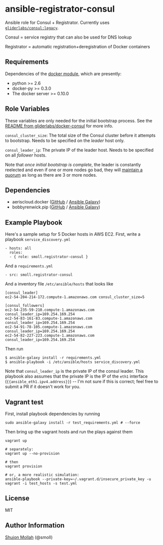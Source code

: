 ansible-registrator-consul
=========

Ansible role for Consul + Registrator. Currently uses [`gliderlabs/consul:legacy`](https://hub.docker.com/r/gliderlabs/consul/).

Consul = service registry that can also be used for DNS lookup

Registrator = automatic registration+deregistration of Docker containers

Requirements
------------

Dependencies of the [docker module](http://docs.ansible.com/ansible/docker_module.html), which are presently:
* python >= 2.6
* docker-py >= 0.3.0
* The docker server >= 0.10.0

Role Variables
--------------

These variables are only needed for the initial bootstrap process. See the [README from gliderlabs/docker-consul](https://github.com/gliderlabs/docker-consul/blob/4dad2dd6c88af8c8c5680f5dcc392542e000c878/README.md#running-a-real-consul-cluster-in-a-production-environment) for more info.

`consul_cluster_size`: The total size of the Consul cluster before it attempts to bootstrap. Needs to be specified on the _leader_ host only.

`consul_leader_ip`: The private IP of the leader host. Needs to be specified on all _follower_ hosts.

Note that _once initial bootstrap is complete_, the leader is constantly reelected and even if one or more nodes go bad, they will [maintain a quorum](https://www.consul.io/docs/internals/consensus.html) as long as there are 3 or more nodes.

Dependencies
------------

* aeriscloud.docker ([GitHub](https://github.com/AerisCloud/ansible-docker) / [Ansible Galaxy](https://galaxy.ansible.com/detail#/role/3019))
* bobbyrenwick.pip ([GitHub](https://github.com/bobbyrenwick/ansible-pip) / [Ansible Galaxy](https://galaxy.ansible.com/detail#/role/393))

Example Playbook
----------------

Here's a sample setup for 5 Docker hosts in AWS EC2. First, write a playbook `service_discovery.yml`

```
- hosts: all
  roles:
  - { role: smoll.registrator-consul }
```

And a `requirements.yml`

```
- src: smoll.registrator-consul
```

And a inventory file `/etc/ansible/hosts` that looks like

```
[consul_leader]
ec2-54-204-214-172.compute-1.amazonaws.com consul_cluster_size=5

[consul_followers]
ec2-54-235-59-210.compute-1.amazonaws.com consul_leader_ip=169.254.169.254
ec2-54-83-161-83.compute-1.amazonaws.com consul_leader_ip=169.254.169.254
ec2-54-91-78-105.compute-1.amazonaws.com consul_leader_ip=169.254.169.254
ec2-54-82-227-223.compute-1.amazonaws.com consul_leader_ip=169.254.169.254
```

Then run

```
$ ansible-galaxy install -r requirements.yml
$ ansible-playbook -i /etc/ansible/hosts service_discovery.yml
```

Note that `consul_leader_ip` is the private IP of the consul leader. This playbook also assumes that the private IP is the IP of the `eth1` interface (`{{ansible_eth1.ipv4.address}}`) -- I'm not sure if this is correct; feel free to submit a PR if it doesn't work for you.

Vagrant test
------------

First, install playbook dependencies by running

```
sudo ansible-galaxy install -r test_requirements.yml # --force
```

Then bring up the vagrant hosts and run the plays against them

```
vagrant up

# separately:
vagrant up --no-provision

# then
vagrant provision

# or, a more realistic simulation:
ansible-playbook --private-key=~/.vagrant.d/insecure_private_key -u vagrant -i test_hosts -s test.yml
```

License
-------

MIT

Author Information
------------------

[Shujon Mollah](https://github.com/smoll) (@smoll)

